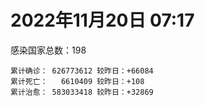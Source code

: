 
# 2022年11月20日 07:17
感染国家总数：198
```
累计确诊： 626773612 较昨日：+66084
累计死亡：   6610409 较昨日：+108
累计治愈： 583033418 较昨日：+32869
```
<div id="main" style="width:100%;height:800px;margin-bottom:10px;"></div>
<div id="second" style="width:100%;height:1000px;margin-bottom:10px;"></div>
<div id="third" style="width:100%;height:1000px;margin-bottom:10px;"></div>
<div id="last" style="width:100%;height:3000px;"></div>

<script>
import * as echarts from "echarts";
export default {
  mounted () {
    this.chart = echarts.init(document.getElementById("main"), "dark")
    this.secondChart = echarts.init(document.getElementById("second"), "dark")
    this.thirdChart = echarts.init(document.getElementById("third"), "dark")
    this.lastChart = echarts.init(document.getElementById("last"), "dark")
    var option = {
      tooltip: { trigger: "axis", axisPointer: { type: "shadow" } },
      legend: {},
      grid: { left: "3%", right: "4%", bottom: "3%", containLabel: true },
      xAxis: { type: "value" },
      yAxis: {
        type: "category", data: ["意大利","英国","韩国","巴西","德国","法国","印度","美国",]
      },
      series: [
        { name: "新增确诊", type: "bar", stack: "total", label: { show: true }, emphasis: { focus: "series" }, data: [0,290,0,0,0,47088,490,5450,] }, 
        { name: "累计确诊", type: "bar", stack: "total", label: { show: true }, emphasis: { focus: "series" }, data: [24031538,24203873,26512754,35039614,36205405,37334635,44670017,100161775,] }, 
        { name: "新增死亡", type: "bar", stack: "total", label: { show: true }, emphasis: { focus: "series" }, data: [0,1,0,0,0,0,0,18,] }, 
        { name: "累计死亡", type: "bar", stack: "total", label: { show: true }, emphasis: { focus: "series" }, data: [180518,212086,29990,688958,156613,158163,530553,1102457,] }, 
        { name: "累计治愈", type: "bar", stack: "total", label: { show: true }, emphasis: { focus: "series" }, data: [23398125,24692,25585742,34167667,35347400,36651454,44130380,97713820,] },]
    }
    this.chart.setOption(option);
    var secondOption = {
      tooltip: { trigger: "axis", axisPointer: { type: "shadow" } },
      legend: {},
      grid: { left: "3%", right: "4%", bottom: "3%", containLabel: true },
      xAxis: { type: "value" },
      yAxis: {
        type: "category", data: ["墨西哥","伊朗","荷兰","阿根廷","澳大利亚","越南","西班牙","土耳其","俄罗斯","日本",]
      },
      series: [
        { name: "新增确诊", type: "bar", stack: "total", label: { show: true }, emphasis: { focus: "series" }, data: [0,0,0,0,0,0,0,0,0,0,] }, 
        { name: "累计确诊", type: "bar", stack: "total", label: { show: true }, emphasis: { focus: "series" }, data: [7118933,7559258,8534144,9721718,10555312,11511178,13573721,16976729,21531012,23694063,] }, 
        { name: "新增死亡", type: "bar", stack: "total", label: { show: true }, emphasis: { focus: "series" }, data: [0,0,0,0,0,0,0,0,0,0,] }, 
        { name: "累计死亡", type: "bar", stack: "total", label: { show: true }, emphasis: { focus: "series" }, data: [330444,144625,22892,130011,15980,43169,115641,101327,391395,48159,] }, 
        { name: "累计治愈", type: "bar", stack: "total", label: { show: true }, emphasis: { focus: "series" }, data: [6390444,7334661,8468177,9587535,10364130,10606746,13357848,16875402,20939481,20606963,] },]
    }
    this.secondChart.setOption(secondOption);
    var thirdOption = {
      tooltip: { trigger: "axis", axisPointer: { type: "shadow" } },
      legend: {},
      grid: { left: "3%", right: "4%", bottom: "3%", containLabel: true },
      xAxis: { type: "value" },
      yAxis: {
        type: "category", data: ["以色列","智利","马来西亚","希腊","乌克兰","奥地利","葡萄牙","哥伦比亚","波兰","印度尼西亚",]
      },
      series: [
        { name: "新增确诊", type: "bar", stack: "total", label: { show: true }, emphasis: { focus: "series" }, data: [0,6153,2450,0,0,0,0,0,0,0,] }, 
        { name: "累计确诊", type: "bar", stack: "total", label: { show: true }, emphasis: { focus: "series" }, data: [4704018,4871851,4965666,5306482,5329536,5510919,5537108,6312657,6348771,6603195,] }, 
        { name: "新增死亡", type: "bar", stack: "total", label: { show: true }, emphasis: { focus: "series" }, data: [0,35,5,0,0,0,0,0,0,0,] }, 
        { name: "累计死亡", type: "bar", stack: "total", label: { show: true }, emphasis: { focus: "series" }, data: [11810,62165,36593,34024,110403,21134,25395,141881,118274,159348,] }, 
        { name: "累计治愈", type: "bar", stack: "total", label: { show: true }, emphasis: { focus: "series" }, data: [4682490,4791109,4901917,5216264,5192871,5449374,5488178,6139728,5335940,6381119,] },]
    }
    this.thirdChart.setOption(thirdOption);
    var lastOption = {
      tooltip: { trigger: "axis", axisPointer: { type: "shadow" } },
      legend: {},
      grid: { left: "3%", right: "4%", bottom: "3%", containLabel: true },
      xAxis: { type: "value" },
      yAxis: {
        type: "category", data: ["朝鲜","西撒哈拉","蒙特塞拉特岛","梵蒂冈","红宝石公主号","钻石公主号","圣文森特岛","列支敦士登公国","安圭拉","圣多美和普林西比","特克斯和凯科斯群岛","圣基茨和尼维斯","乍得","塞拉利昂","利比里亚","几内亚比绍","科摩罗","安提瓜和巴布达","尼日尔","厄立特里亚","也门","冈比亚","摩纳哥","中非共和国","吉布提","多米尼克","萨摩亚","赤道几内亚","塔吉克斯坦","南苏丹","尼加拉瓜","格林纳达","直布罗陀","布基纳法索","圣马力诺","东帝汶","刚果（布）","索马里","贝宁","圣卢西亚","马里","海地","莱索托","巴哈马","几内亚","多哥","坦桑尼亚","毛里求斯","阿鲁巴","巴布亚新几内亚","安道尔","加蓬","塞舌尔","布隆迪","叙利亚","不丹","佛得角","毛里塔尼亚","苏丹","马达加斯加","斐济","伯利兹","圭亚那","斯威士兰","新喀里多尼亚","法属波利尼西亚","苏里南","科特迪瓦","马拉维","塞内加尔","刚果（金）","法属圭亚那","安哥拉","巴巴多斯","马耳他","喀麦隆","卢旺达","柬埔寨","波多黎各","牙买加","乌干达","纳米比亚","加纳","特立尼达和多巴哥","马尔代夫","萨尔瓦多","阿富汗","吉尔吉斯斯坦","冰岛","老挝","马提尼克岛","莫桑比克","文莱","乌兹别克斯坦","津巴布韦","尼日利亚","阿尔及利亚","黑山","卢森堡","博茨瓦纳","阿尔巴尼亚","赞比亚","肯尼亚","北马其顿","阿曼","波黑","亚美尼亚","洪都拉斯","卡塔尔","埃塞俄比亚","利比亚","埃及","委内瑞拉","摩尔多瓦","爱沙尼亚","塞浦路斯","巴勒斯坦","缅甸","多米尼加","科威特","斯里兰卡","巴林","巴拉圭","阿塞拜疆","沙特阿拉伯","拉脱维亚","蒙古国","乌拉圭","巴拿马","白俄罗斯","尼泊尔","厄瓜多尔","阿联酋","玻利维亚","古巴","哥斯达黎加","突尼斯","危地马拉","黎巴嫩","斯洛文尼亚","克罗地亚","摩洛哥","立陶宛","保加利亚","芬兰","哈萨克斯坦","挪威","巴基斯坦","爱尔兰","约旦","格鲁吉亚","斯洛伐克","新西兰","孟加拉国","新加坡","匈牙利","塞尔维亚","伊拉克","瑞典","丹麦","罗马尼亚","菲律宾","南非","捷克","秘鲁","瑞士","加拿大","比利时","泰国",]
      },
      series: [
        { name: "新增确诊", type: "bar", stack: "total", label: { show: true }, emphasis: { focus: "series" }, data: [0,0,0,0,0,0,0,0,0,0,0,0,0,0,0,0,0,0,0,0,0,0,0,0,0,0,0,0,0,0,0,0,0,0,0,0,0,0,0,0,0,0,0,0,0,0,0,0,0,0,0,0,0,0,0,0,0,1,0,0,0,0,0,0,0,0,0,0,0,0,0,0,0,0,0,0,0,0,0,0,0,0,0,0,0,0,0,0,0,0,0,0,0,0,0,0,15,20,0,0,13,0,87,0,0,0,0,0,0,15,0,0,0,0,0,0,0,30,0,0,0,0,0,0,0,0,0,0,0,0,0,0,0,0,2,0,0,0,65,0,0,89,0,0,0,0,0,0,1661,0,0,0,0,0,1666,0,499,0,0,0,0,0,0,0,0,0,0,0,0,] }, 
        { name: "累计确诊", type: "bar", stack: "total", label: { show: true }, emphasis: { focus: "series" }, data: [1,10,11,29,620,712,2298,3026,3904,6275,6431,6552,7637,7758,8014,8848,8941,9106,9931,10189,11945,12580,15195,15289,15690,15760,15946,17182,17786,18339,18491,19613,20184,21631,21798,23323,25375,27254,27922,29550,32755,33837,34490,37453,38153,39321,40311,40801,43494,45819,46824,48972,49380,50639,57386,62460,62783,63418,63595,66859,68307,68988,71522,73708,74682,76827,81228,87864,88073,88842,93837,94421,103131,103545,115681,123993,132643,138019,151732,151931,169663,169946,170972,185094,185549,201785,205039,206483,207003,216460,223877,230543,241044,245246,257893,266242,271011,283488,297757,326344,333246,333685,340975,344531,399027,400336,445513,457508,475479,494300,507070,515645,546733,594441,608269,610023,620816,632987,647205,662359,671497,694602,718071,823923,825029,959019,989320,992035,992623,994037,1000849,1009388,1042340,1110064,1111337,1143597,1146799,1147699,1219993,1247372,1251199,1267266,1273009,1285113,1384654,1395699,1467328,1574868,1677386,1746997,1785138,1854940,1894029,2036343,2152368,2157995,2417270,2462317,2622790,3143261,3294065,4024956,4037221,4167817,4184191,4276830,4377070,4627186,4698373,] }, 
        { name: "新增死亡", type: "bar", stack: "total", label: { show: true }, emphasis: { focus: "series" }, data: [0,0,0,0,0,0,0,0,0,0,0,0,0,0,0,0,0,0,0,0,0,0,0,0,0,0,0,0,0,0,0,0,0,0,0,0,0,0,0,0,0,0,0,0,0,0,0,0,0,0,0,0,0,0,0,0,0,0,0,0,0,0,0,0,0,0,0,0,0,0,0,0,0,0,0,0,0,0,0,0,0,0,0,0,0,0,0,0,0,0,0,0,0,0,0,0,0,0,0,0,0,0,0,0,0,0,0,0,0,0,0,0,0,0,0,0,0,0,0,0,0,0,0,0,0,0,0,0,0,0,0,0,0,0,0,0,0,0,1,0,0,0,0,0,0,0,0,0,41,0,0,0,0,0,0,0,7,0,0,0,0,0,0,0,0,0,0,0,0,] }, 
        { name: "累计死亡", type: "bar", stack: "total", label: { show: true }, emphasis: { focus: "series" }, data: [1,1,1,0,10,13,12,59,12,77,36,46,194,126,294,176,161,146,312,103,2159,372,63,113,189,74,29,183,125,138,225,237,110,387,119,138,386,1361,163,404,742,860,706,833,464,290,845,1031,235,668,156,306,171,38,3163,21,410,997,4981,1411,878,687,1281,1422,314,649,1392,829,2685,1968,1452,411,1917,564,808,1965,1467,3056,2609,3320,3630,4080,1461,4263,311,4230,7831,2991,219,758,1057,2224,225,1637,5606,3155,6881,2789,1133,2790,3593,4017,5684,9567,4260,16190,8709,11043,684,7572,6437,24613,5825,11906,2757,1218,5404,19487,4384,2569,16791,1532,19611,9972,9446,6083,2179,7529,8515,7118,12019,35935,2348,22244,8530,9031,29266,19936,10726,6909,17254,16283,9415,37996,7173,13693,4325,30630,8102,14122,16912,20709,3199,29430,1699,48184,17343,25361,20896,7470,67253,64468,102371,41751,217229,14290,47118,33021,33037,] }, 
        { name: "累计治愈", type: "bar", stack: "total", label: { show: true }, emphasis: { focus: "series" }, data: [0,9,2,29,0,699,2233,2948,3879,6193,6364,6482,4874,4393,7705,8642,8751,8954,8890,10086,9124,12174,15059,14615,15427,15673,1605,16873,17264,18115,4225,19358,16579,21143,21554,23102,24006,13182,27746,29095,31926,32815,25980,36337,37218,39023,183,39079,42438,43982,46457,48491,48626,50418,54216,61564,62193,62407,57814,65340,66351,68291,70175,72161,74085,33500,49626,87024,84993,86833,83590,11254,101155,102435,114242,118616,131112,134940,129614,99392,100431,165826,169440,180644,163687,179410,181733,196406,75685,7660,0,228216,222140,241486,251904,259555,182519,280456,288991,322955,328055,329652,334309,334335,384669,378170,434599,132498,473212,472209,500594,442182,540160,504142,524990,597900,614962,607308,642571,659512,654616,691354,698317,813721,812312,947777,983266,983697,982514,985592,988398,972726,1021467,1076110,1102736,860711,983630,1125904,1087587,1230806,1232195,1250112,1258619,1239615,1340909,1380356,1460913,1538689,1663261,1731007,1637293,1832761,1870321,1984604,2074796,2091278,2387810,2436308,2587941,3131280,3221435,3941624,3912506,4123196,3944399,4175345,4267600,4566717,4649509,] },]
    }
    this.lastChart.setOption(lastOption);

    window.onresize = () => {
      this.chart.resize()
      this.secondChart.resize()
      this.thirdChart.resize()
      this.lastChart.resize()
    }
  }
};
</script>

|国家|新增确诊|累计确诊|新增死亡|累计死亡|累计治愈|
|:--:|---:|---:|---:|---:|---:|
|美国|5450|100161775|18|1102457|97713820|
|印度|490|44670017|0|530553|44130380|
|法国|47088|37334635|0|158163|36651454|
|德国|0|36205405|0|156613|35347400|
|巴西|0|35039614|0|688958|34167667|
|韩国|0|26512754|0|29990|25585742|
|英国|290|24203873|1|212086|24692|
|意大利|0|24031538|0|180518|23398125|
|日本|0|23694063|0|48159|20606963|
|俄罗斯|0|21531012|0|391395|20939481|
|土耳其|0|16976729|0|101327|16875402|
|西班牙|0|13573721|0|115641|13357848|
|越南|0|11511178|0|43169|10606746|
|澳大利亚|0|10555312|0|15980|10364130|
|阿根廷|0|9721718|0|130011|9587535|
|荷兰|0|8534144|0|22892|8468177|
|伊朗|0|7559258|0|144625|7334661|
|墨西哥|0|7118933|0|330444|6390444|
|印度尼西亚|0|6603195|0|159348|6381119|
|波兰|0|6348771|0|118274|5335940|
|哥伦比亚|0|6312657|0|141881|6139728|
|葡萄牙|0|5537108|0|25395|5488178|
|奥地利|0|5510919|0|21134|5449374|
|乌克兰|0|5329536|0|110403|5192871|
|希腊|0|5306482|0|34024|5216264|
|马来西亚|2450|4965666|5|36593|4901917|
|智利|6153|4871851|35|62165|4791109|
|以色列|0|4704018|0|11810|4682490|
|泰国|0|4698373|0|33037|4649509|
|比利时|0|4627186|0|33021|4566717|
|加拿大|0|4377070|0|47118|4267600|
|瑞士|0|4276830|0|14290|4175345|
|秘鲁|0|4184191|0|217229|3944399|
|捷克|0|4167817|0|41751|4123196|
|南非|0|4037221|0|102371|3912506|
|菲律宾|0|4024956|0|64468|3941624|
|罗马尼亚|0|3294065|0|67253|3221435|
|丹麦|0|3143261|0|7470|3131280|
|瑞典|0|2622790|0|20896|2587941|
|伊拉克|0|2462317|0|25361|2436308|
|塞尔维亚|499|2417270|7|17343|2387810|
|匈牙利|0|2157995|0|48184|2091278|
|新加坡|1666|2152368|0|1699|2074796|
|孟加拉国|0|2036343|0|29430|1984604|
|新西兰|0|1894029|0|3199|1870321|
|斯洛伐克|0|1854940|0|20709|1832761|
|格鲁吉亚|0|1785138|0|16912|1637293|
|约旦|0|1746997|0|14122|1731007|
|爱尔兰|1661|1677386|41|8102|1663261|
|巴基斯坦|0|1574868|0|30630|1538689|
|挪威|0|1467328|0|4325|1460913|
|哈萨克斯坦|0|1395699|0|13693|1380356|
|芬兰|0|1384654|0|7173|1340909|
|保加利亚|0|1285113|0|37996|1239615|
|立陶宛|0|1273009|0|9415|1258619|
|摩洛哥|89|1267266|0|16283|1250112|
|克罗地亚|0|1251199|0|17254|1232195|
|斯洛文尼亚|0|1247372|0|6909|1230806|
|黎巴嫩|65|1219993|1|10726|1087587|
|危地马拉|0|1147699|0|19936|1125904|
|突尼斯|0|1146799|0|29266|983630|
|哥斯达黎加|0|1143597|0|9031|860711|
|古巴|2|1111337|0|8530|1102736|
|玻利维亚|0|1110064|0|22244|1076110|
|阿联酋|0|1042340|0|2348|1021467|
|厄瓜多尔|0|1009388|0|35935|972726|
|尼泊尔|0|1000849|0|12019|988398|
|白俄罗斯|0|994037|0|7118|985592|
|巴拿马|0|992623|0|8515|982514|
|乌拉圭|0|992035|0|7529|983697|
|蒙古国|0|989320|0|2179|983266|
|拉脱维亚|0|959019|0|6083|947777|
|沙特阿拉伯|0|825029|0|9446|812312|
|阿塞拜疆|0|823923|0|9972|813721|
|巴拉圭|0|718071|0|19611|698317|
|巴林|0|694602|0|1532|691354|
|斯里兰卡|0|671497|0|16791|654616|
|科威特|0|662359|0|2569|659512|
|多米尼加|0|647205|0|4384|642571|
|缅甸|30|632987|0|19487|607308|
|巴勒斯坦|0|620816|0|5404|614962|
|塞浦路斯|0|610023|0|1218|597900|
|爱沙尼亚|0|608269|0|2757|524990|
|摩尔多瓦|0|594441|0|11906|504142|
|委内瑞拉|0|546733|0|5825|540160|
|埃及|0|515645|0|24613|442182|
|利比亚|0|507070|0|6437|500594|
|埃塞俄比亚|15|494300|0|7572|472209|
|卡塔尔|0|475479|0|684|473212|
|洪都拉斯|0|457508|0|11043|132498|
|亚美尼亚|0|445513|0|8709|434599|
|波黑|0|400336|0|16190|378170|
|阿曼|0|399027|0|4260|384669|
|北马其顿|0|344531|0|9567|334335|
|肯尼亚|87|340975|0|5684|334309|
|赞比亚|0|333685|0|4017|329652|
|阿尔巴尼亚|13|333246|0|3593|328055|
|博茨瓦纳|0|326344|0|2790|322955|
|卢森堡|0|297757|0|1133|288991|
|黑山|20|283488|0|2789|280456|
|阿尔及利亚|15|271011|0|6881|182519|
|尼日利亚|0|266242|0|3155|259555|
|津巴布韦|0|257893|0|5606|251904|
|乌兹别克斯坦|0|245246|0|1637|241486|
|文莱|0|241044|0|225|222140|
|莫桑比克|0|230543|0|2224|228216|
|马提尼克岛|0|223877|0|1057|0|
|老挝|0|216460|0|758|7660|
|冰岛|0|207003|0|219|75685|
|吉尔吉斯斯坦|0|206483|0|2991|196406|
|阿富汗|0|205039|0|7831|181733|
|萨尔瓦多|0|201785|0|4230|179410|
|马尔代夫|0|185549|0|311|163687|
|特立尼达和多巴哥|0|185094|0|4263|180644|
|加纳|0|170972|0|1461|169440|
|纳米比亚|0|169946|0|4080|165826|
|乌干达|0|169663|0|3630|100431|
|牙买加|0|151931|0|3320|99392|
|波多黎各|0|151732|0|2609|129614|
|柬埔寨|0|138019|0|3056|134940|
|卢旺达|0|132643|0|1467|131112|
|喀麦隆|0|123993|0|1965|118616|
|马耳他|0|115681|0|808|114242|
|巴巴多斯|0|103545|0|564|102435|
|安哥拉|0|103131|0|1917|101155|
|法属圭亚那|0|94421|0|411|11254|
|刚果（金）|0|93837|0|1452|83590|
|塞内加尔|0|88842|0|1968|86833|
|马拉维|0|88073|0|2685|84993|
|科特迪瓦|0|87864|0|829|87024|
|苏里南|0|81228|0|1392|49626|
|法属波利尼西亚|0|76827|0|649|33500|
|新喀里多尼亚|0|74682|0|314|74085|
|斯威士兰|0|73708|0|1422|72161|
|圭亚那|0|71522|0|1281|70175|
|伯利兹|0|68988|0|687|68291|
|斐济|0|68307|0|878|66351|
|马达加斯加|0|66859|0|1411|65340|
|苏丹|0|63595|0|4981|57814|
|毛里塔尼亚|1|63418|0|997|62407|
|佛得角|0|62783|0|410|62193|
|不丹|0|62460|0|21|61564|
|叙利亚|0|57386|0|3163|54216|
|布隆迪|0|50639|0|38|50418|
|塞舌尔|0|49380|0|171|48626|
|加蓬|0|48972|0|306|48491|
|安道尔|0|46824|0|156|46457|
|巴布亚新几内亚|0|45819|0|668|43982|
|阿鲁巴|0|43494|0|235|42438|
|毛里求斯|0|40801|0|1031|39079|
|坦桑尼亚|0|40311|0|845|183|
|多哥|0|39321|0|290|39023|
|几内亚|0|38153|0|464|37218|
|巴哈马|0|37453|0|833|36337|
|莱索托|0|34490|0|706|25980|
|海地|0|33837|0|860|32815|
|马里|0|32755|0|742|31926|
|圣卢西亚|0|29550|0|404|29095|
|贝宁|0|27922|0|163|27746|
|索马里|0|27254|0|1361|13182|
|刚果（布）|0|25375|0|386|24006|
|东帝汶|0|23323|0|138|23102|
|圣马力诺|0|21798|0|119|21554|
|布基纳法索|0|21631|0|387|21143|
|直布罗陀|0|20184|0|110|16579|
|格林纳达|0|19613|0|237|19358|
|尼加拉瓜|0|18491|0|225|4225|
|南苏丹|0|18339|0|138|18115|
|塔吉克斯坦|0|17786|0|125|17264|
|赤道几内亚|0|17182|0|183|16873|
|萨摩亚|0|15946|0|29|1605|
|多米尼克|0|15760|0|74|15673|
|吉布提|0|15690|0|189|15427|
|中非共和国|0|15289|0|113|14615|
|摩纳哥|0|15195|0|63|15059|
|冈比亚|0|12580|0|372|12174|
|也门|0|11945|0|2159|9124|
|厄立特里亚|0|10189|0|103|10086|
|尼日尔|0|9931|0|312|8890|
|安提瓜和巴布达|0|9106|0|146|8954|
|科摩罗|0|8941|0|161|8751|
|几内亚比绍|0|8848|0|176|8642|
|利比里亚|0|8014|0|294|7705|
|塞拉利昂|0|7758|0|126|4393|
|乍得|0|7637|0|194|4874|
|圣基茨和尼维斯|0|6552|0|46|6482|
|特克斯和凯科斯群岛|0|6431|0|36|6364|
|圣多美和普林西比|0|6275|0|77|6193|
|安圭拉|0|3904|0|12|3879|
|列支敦士登公国|0|3026|0|59|2948|
|圣文森特岛|0|2298|0|12|2233|
|钻石公主号|0|712|0|13|699|
|红宝石公主号|0|620|0|10|0|
|梵蒂冈|0|29|0|0|29|
|蒙特塞拉特岛|0|11|0|1|2|
|西撒哈拉|0|10|0|1|9|
|朝鲜|0|1|0|1|0|

